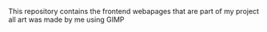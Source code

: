 This repository contains the frontend webapages that are part of my project
all art was made by me using GIMP 
